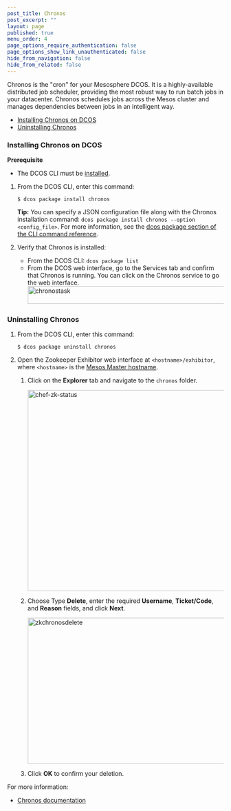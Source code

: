 ```yaml
---
post_title: Chronos
post_excerpt: ""
layout: page
published: true
menu_order: 4
page_options_require_authentication: false
page_options_show_link_unauthenticated: false
hide_from_navigation: false
hide_from_related: false
---
```

Chronos is the "cron" for your Mesosphere DCOS. It is a highly-available distributed job scheduler, providing the most robust way to run batch jobs in your datacenter. Chronos schedules jobs across the Mesos cluster and manages dependencies between jobs in an intelligent way.

*   [Installing Chronos on DCOS][1]
*   [Uninstalling Chronos][2]

### <a name="chronosinstall"></a>Installing Chronos on DCOS

**Prerequisite**

*   The DCOS CLI must be [installed][3].

1.  From the DCOS CLI, enter this command:
    
        $ dcos package install chronos
        
    
    **Tip:** You can specify a JSON configuration file along with the Chronos installation command: `dcos package install chronos --option <config_file>`. For more information, see the [dcos package section of the CLI command reference][4].

2.  Verify that Chronos is installed:
    
    *   From the DCOS CLI: `dcos package list`
    *   From the DCOS web interface, go to the Services tab and confirm that Chronos is running. You can click on the Chronos service to go the web interface. <a href="https://docs.mesosphere.com/wp-content/uploads/2015/12/chronostask.png" rel="attachment wp-att-1512"><img src="https://docs.mesosphere.com/wp-content/uploads/2015/12/chronostask.png" alt="chronostask" width="710" height="41" class="alignnone size-full wp-image-1512" /></a>

### <a name="uninstall"></a>Uninstalling Chronos

1.  From the DCOS CLI, enter this command:
    
        $ dcos package uninstall chronos
        

2.  Open the Zookeeper Exhibitor web interface at `<hostname>/exhibitor`, where `<hostname>` is the [Mesos Master hostname][5].
    
    1.  Click on the **Explorer** tab and navigate to the `chronos` folder.
        
        <a href="https://docs.mesosphere.com/wp-content/uploads/2015/12/chef-zk-status.png" rel="attachment wp-att-2112"><img src="https://docs.mesosphere.com/wp-content/uploads/2015/12/chef-zk-status.png" alt="chef-zk-status" width="551" height="467" class="alignnone size-full wp-image-2112" /></a>
    
    2.  Choose Type **Delete**, enter the required **Username**, **Ticket/Code**, and **Reason** fields, and click **Next**.
        
        <a href="https://docs.mesosphere.com/wp-content/uploads/2015/12/zkchronosdelete.png" rel="attachment wp-att-1617"><img src="https://docs.mesosphere.com/wp-content/uploads/2015/12/zkchronosdelete.png" alt="zkchronosdelete" width="613" height="339" class="alignnone size-full wp-image-1617" /></a>
    
    3.  Click **OK** to confirm your deletion.

For more information:

*   <a href="http://mesos.github.io/chronos/docs/" target="_blank">Chronos documentation</a>

 [1]: #chronosinstall
 [2]: #uninstall
 [3]: /install/cli/
 [4]: ../administration/introcli/command-reference/
 [5]: /install/awscluster#launchdcos